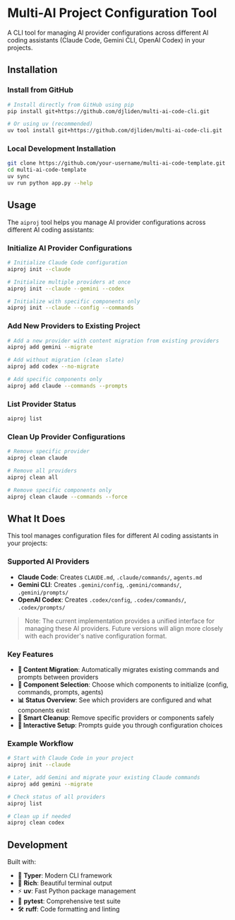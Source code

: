 # Multi-AI Project Configuration Tool

A CLI tool for managing AI provider configurations across different AI coding assistants (Claude Code, Gemini CLI, OpenAI Codex) in your projects.

## Installation

### Install from GitHub
```bash
# Install directly from GitHub using pip
pip install git+https://github.com/djliden/multi-ai-code-cli.git

# Or using uv (recommended)
uv tool install git+https://github.com/djliden/multi-ai-code-cli.git
```

### Local Development Installation
```bash
git clone https://github.com/your-username/multi-ai-code-template.git
cd multi-ai-code-template
uv sync
uv run python app.py --help
```

## Usage

The `aiproj` tool helps you manage AI provider configurations across different AI coding assistants:

### Initialize AI Provider Configurations
```bash
# Initialize Claude Code configuration
aiproj init --claude

# Initialize multiple providers at once
aiproj init --claude --gemini --codex

# Initialize with specific components only
aiproj init --claude --config --commands
```

### Add New Providers to Existing Project
```bash
# Add a new provider with content migration from existing providers
aiproj add gemini --migrate

# Add without migration (clean slate)
aiproj add codex --no-migrate

# Add specific components only
aiproj add claude --commands --prompts
```

### List Provider Status
```bash
aiproj list
```

### Clean Up Provider Configurations
```bash
# Remove specific provider
aiproj clean claude

# Remove all providers
aiproj clean all

# Remove specific components only
aiproj clean claude --commands --force
```

## What It Does

This tool manages configuration files for different AI coding assistants in your projects:

### Supported AI Providers

- **Claude Code**: Creates `CLAUDE.md`, `.claude/commands/`, `agents.md`
- **Gemini CLI**: Creates `.gemini/config`, `.gemini/commands/`, `.gemini/prompts/`
- **OpenAI Codex**: Creates `.codex/config`, `.codex/commands/`, `.codex/prompts/`

> Note: The current implementation provides a unified interface for managing these AI providers. Future versions will align more closely with each provider's native configuration format.

### Key Features

- **🔄 Content Migration**: Automatically migrates existing commands and prompts between providers
- **🎯 Component Selection**: Choose which components to initialize (config, commands, prompts, agents)
- **📊 Status Overview**: See which providers are configured and what components exist
- **🧹 Smart Cleanup**: Remove specific providers or components safely
- **🚀 Interactive Setup**: Prompts guide you through configuration choices

### Example Workflow

```bash
# Start with Claude Code in your project
aiproj init --claude

# Later, add Gemini and migrate your existing Claude commands
aiproj add gemini --migrate

# Check status of all providers
aiproj list

# Clean up if needed
aiproj clean codex
```

## Development

Built with:
- 🔧 **Typer**: Modern CLI framework
- 🎨 **Rich**: Beautiful terminal output
- ⚡ **uv**: Fast Python package management
- 🧪 **pytest**: Comprehensive test suite
- 🛠️ **ruff**: Code formatting and linting
